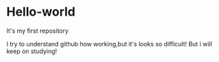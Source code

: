 # Hello-world
It's my first repository

I try to understand github how working,but it's looks so difficult!
But i will keep on studying!
